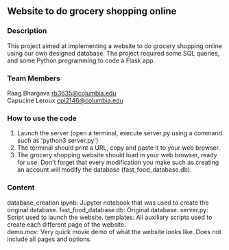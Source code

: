 ## Website to do grocery shopping online

### Description

This project aimed at implementing a website to do grocery shopping online using our own designed database. The project required some SQL queries, and some Python programming to code a Flask app. 

### Team Members

Raag Bhargava rb3635@columbia.edu  
Capucine Leroux cpl2146@columbia.edu

### How to use the code

1. Launch the server (open a terminal, execute server.py using a command such as 'python3 server.py')  
2. The terminal should print a URL, copy and paste it to your web browser.  
3. The grocery shopping website should load in your web browser, ready for use. Don't forget that every modification you make such as creating an account will modify the database (fast_food_database.db).  

### Content

database_creation.ipynb: Jupyter notebook that was used to create the original database.
fast_food_database.db: Original database.
server.py: Script used to launch the website.
templates: All auxiliary scripts used to create each different page of the website.  
demo.mov: Very quick movie demo of what the website looks like. Does not include all pages and options.   

